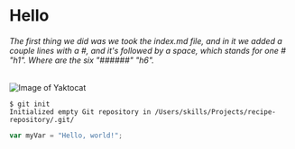 #  Hello
###### The first thing we did was we took the index.md file, and in it we added a couple lines with a #, and it's followed by a space, which stands for one # "h1". Where are the six "######" "h6".
![Image of Yaktocat](https://octodex.github.com/images/yaktocat.png)

```
$ git init
Initialized empty Git repository in /Users/skills/Projects/recipe-repository/.git/
```

``` javascript
var myVar = "Hello, world!";
```
